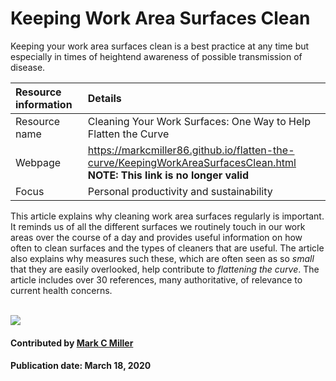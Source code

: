 # Keeping Work Area Surfaces Clean

Keeping your work area surfaces clean is a best practice at any time but especially in times
of heightend awareness of possible transmission of disease.

Resource information | Details 
:--- | :--- 
Resource name  | Cleaning Your Work Surfaces: One Way to Help Flatten the Curve
Webpage | https://markcmiller86.github.io/flatten-the-curve/KeepingWorkAreaSurfacesClean.html <br> **NOTE: This link is no longer valid**
Focus | Personal productivity and sustainability

This article explains why cleaning work area surfaces regularly is important. It reminds us
of all the different surfaces we routinely touch in our work areas over the course of a day
and provides useful information on how often to clean surfaces and the types of cleaners that
are useful. The article also explains why measures such these, which are often seen as so *small* that they
are easily overlooked, help contribute to *flattening the curve*. The article includes over
30 references, many authoritative, of relevance to current health concerns.

<br>

<img src='https://github.com/betterscientificsoftware/images/raw/master/Blog_0320_COVID19_greyB.png' class='page' />

#### Contributed by [Mark C Miller](https://github.com/markcmiller86 "Mark C Miller's GitHub Profile")

#### Publication date: March 18, 2020

<!---
Publish: no
RSS update: 2020-03-18
Categories: skills
Topics: personal productivity and sustainability
Tags: bssw-blog-article
--->
